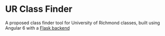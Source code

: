 # UR Class Finder

A proposed class finder tool for University of Richmond classes, built using Angular 6 with a <a href="https://github.com/jack-ditto/UR-Class-Finder-Flask-API">Flask backend</a>
